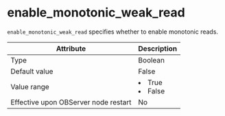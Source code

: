 # enable_monotonic_weak_read

`enable_monotonic_weak_read` specifies whether to enable monotonic reads.


| **Attribute** | **Description** |
|------------------|--------------------------------------------------------------------------------------------------------|
| Type | Boolean |
| Default value | False |
| Value range | <li> True   <li> False |
| Effective upon OBServer node restart | No |



